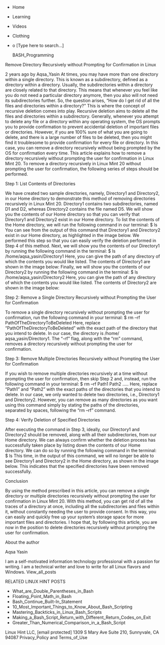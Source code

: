 





















































* Home
* Learning
* Videos
* Clothing
*
  o [Type here to search...]


   BASH_Programming


Remove Directory Recursively without Prompting for Confirmation in Linux

2 years ago
by Aqsa_Yasin
At times, you may have more than one directory within a single directory. This
is known as a subdirectory, defined as a directory within a directory. Usually,
the subdirectories within a directory are closely related to that directory.
This means that whenever you feel like you do not need a particular directory
anymore, then you also will not need its subdirectories further. So, the
question arises, “How do I get rid of all the files and directories within a
directory?”
This is where the concept of recursive deletion comes into play. Recursive
deletion aims to delete all the files and directories within a subdirectory.
Generally, whenever you attempt to delete any file or a directory within any
operating system, the OS prompts you to provide confirmation to prevent
accidental deletion of important files or directories. However, if you are 100%
sure of what you are going to delete, and there is a large number of files to
be deleted, then you might find it troublesome to provide confirmation for
every file or directory.
In this case, you can remove a directory recursively without being prompted by
the OS for confirmation every time. This article explains how to remove a
directory recursively without prompting the user for confirmation in Linux Mint
20.
To remove a directory recursively in Linux Mint 20 without prompting the user
for confirmation, the following series of steps should be performed.

Step 1: List Contents of Directories

We have created two sample directories, namely, Directory1 and Directory2, in
our Home directory to demonstrate this method of removing directories
recursively in Linux Mint 20. Directory1 contains two subdirectories, named D1
and D2, whereas Directory2 contains the file named D5. We will show you the
contents of our Home directory so that you can verify that Directory1 and
Directory2 exist in our Home directory. To list the contents of the Home
directory, we will run the following command in our terminal:
$ ls
You can see from the output of this command that Directory1 and Directory2
exist in our Home directory, as highlighted in the image below. We performed
this step so that you can easily verify the deletion performed in Step 4 of
this method.
Next, we will show you the contents of our Directory1 by running the following
command in the terminal:
$ ls /home/aqsa_yasin/Directory1
Here, you can give the path of any directory of which the contents you would
like listed.
The contents of Directory1 are shown in the image below:
Finally, we will show you the contents of our Directory2 by running the
following command in the terminal:
$ ls /home/aqsa_yasin/Directory2
Here, you can give the path of any directory of which the contents you would
like listed.
The contents of Directory2 are shown in the image below:

Step 2: Remove a Single Directory Recursively without Prompting the User for
Confirmation

To remove a single directory recursively without prompting the user for
confirmation, run the following command in your terminal:
$ rm –rf PathOfTheDirectoryToBeDeleted
Here, replace “PathOfTheDirectoryToBeDeleted” with the exact path of the
directory that you intend to delete. In our case, the directory is /home/
aqsa_yasin/Directory1. The “-rf” flag, along with the “rm” command, removes a
directory recursively without prompting the user for confirmation.

Step 3: Remove Multiple Directories Recursively without Prompting the User for
Confirmation

If you wish to remove multiple directories recursively at a time without
prompting the user for confirmation, then skip Step 2 and, instead, run the
following command in your terminal:
$ rm –rf Path1 Path2 …..
Here, replace “Path1” and “Path2” with the exact paths of the directories that
you intend to delete. In our case, we only wanted to delete two directories,
i.e., Directory1 and Directory2. However, you can remove as many directories as
you want using this command simply by stating the paths of the directories,
separated by spaces, following the “rm –rf” command.

Step 4: Verify Deletion of Specified Directories

After executing the command in Step 3, ideally, our Directory1 and Directory2
should be removed, along with all their subdirectories, from our Home
directory. We can always confirm whether the deletion process has successfully
taken place by listing down the contents of our Home directory. We can do so by
running the following command in the terminal:
$ ls
This time, in the output of this command, we will no longer be able to see
Directory1 and Directory2 in the Home directory, as shown in the image below.
This indicates that the specified directories have been removed successfully.

Conclusion

By using the method prescribed in this article, you can remove a single
directory or multiple directories recursively without prompting the user for
confirmation in Linux Mint 20. With this method, you can get rid of all the
traces of a directory at once, including all the subdirectories and files
within it, without constantly needing the user to provide consent. In this way,
you can easily and quickly free up your system’s storage space for more
important files and directories. I hope that, by following this article, you
are now in the position to delete directories recursively without prompting the
user for confirmation.


About the author


Aqsa Yasin

I am a self-motivated information technology professional with a passion for
writing. I am a technical writer and love to write for all Linux flavors and
Windows.
View_all_posts

RELATED LINUX HINT POSTS


* What_are_Double_Parentheses_in_Bash
* Floating_Point_Math_in_Bash
* Bash_Continue_Built-In_Statement
* 10_Most_Important_Things_to_Know_About_Bash_Scripting
* Mastering_Backticks_in_Linux_Bash_Scripts
* Making_a_Bash_Script_Return_with_Different_Return_Codes_on_Exit
* Greater_Than_Numerical_Comparison_in_a_Bash_Script

Linux Hint LLC, [email protected]
1309 S Mary Ave Suite 210, Sunnyvale, CA 94087
 Privacy_Policy and Terms_of_Use
